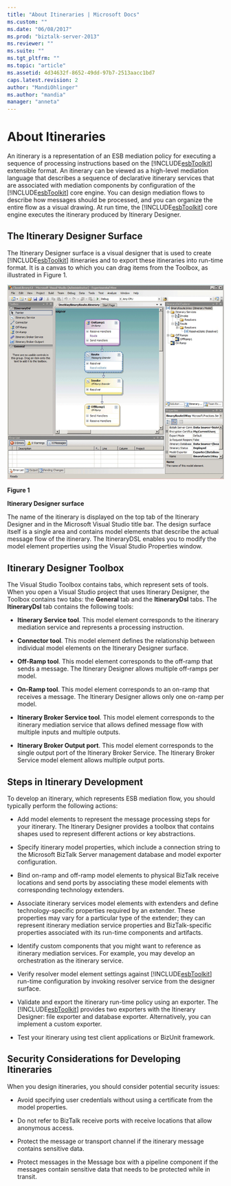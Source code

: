 ```yaml
---
title: "About Itineraries | Microsoft Docs"
ms.custom: ""
ms.date: "06/08/2017"
ms.prod: "biztalk-server-2013"
ms.reviewer: ""
ms.suite: ""
ms.tgt_pltfrm: ""
ms.topic: "article"
ms.assetid: 4d34632f-8652-49dd-97b7-2513aacc1bd7
caps.latest.revision: 2
author: "MandiOhlinger"
ms.author: "mandia"
manager: "anneta"
---
```

# About Itineraries
An itinerary is a representation of an ESB mediation policy for executing a sequence of processing instructions based on the [!INCLUDE[esbToolkit](../includes/esbtoolkit-md.md)] extensible format. An itinerary can be viewed as a high-level mediation language that describes a sequence of declarative itinerary services that are associated with mediation components by configuration of the [!INCLUDE[esbToolkit](../includes/esbtoolkit-md.md)] core engine. You can design mediation flows to describe how messages should be processed, and you can organize the entire flow as a visual drawing. At run time, the [!INCLUDE[esbToolkit](../includes/esbtoolkit-md.md)] core engine executes the itinerary produced by Itinerary Designer.  
  
## The Itinerary Designer Surface  
 The Itinerary Designer surface is a visual designer that is used to create [!INCLUDE[esbToolkit](../includes/esbtoolkit-md.md)] itineraries and to export these itineraries into run-time format. It is a canvas to which you can drag items from the Toolbox, as illustrated in Figure 1.  
  
 ![Itinerary Designer](../esb-toolkit/media/ch5-itinerarydesigner.gif "Ch5-ItineraryDesigner")  
  
 **Figure 1**  
  
 **Itinerary Designer surface**  
  
 The name of the itinerary is displayed on the top tab of the Itinerary Designer and in the Microsoft Visual Studio title bar. The design surface itself is a single area and contains model elements that describe the actual message flow of the itinerary. The ItineraryDSL enables you to modify the model element properties using the Visual Studio Properties window.  
  
## Itinerary Designer Toolbox  
 The Visual Studio Toolbox contains tabs, which represent sets of tools. When you open a Visual Studio project that uses Itinerary Designer, the Toolbox contains two tabs: the **General** tab and the **ItineraryDsl** tabs. The **ItineraryDsl** tab contains the following tools:  
  
-   **Itinerary Service tool**. This model element corresponds to the itinerary mediation service and represents a processing instruction.  
  
-   **Connector tool**. This model element defines the relationship between individual model elements on the Itinerary Designer surface.  
  
-   **Off-Ramp tool**. This model element corresponds to the off-ramp that sends a message. The Itinerary Designer allows multiple off-ramps per model.  
  
-   **On-Ramp tool**. This model element corresponds to an on-ramp that receives a message. The Itinerary Designer allows only one on-ramp per model.  
  
-   **Itinerary Broker Service tool**. This model element corresponds to the itinerary mediation service that allows defined message flow with multiple inputs and multiple outputs.  
  
-   **Itinerary Broker Output port**. This model element corresponds to the single output port of the Itinerary Broker Service. The Itinerary Broker Service model element allows multiple output ports.  
  
## Steps in Itinerary Development  
 To develop an itinerary, which represents ESB mediation flow, you should typically perform the following actions:  
  
-   Add model elements to represent the message processing steps for your itinerary. The Itinerary Designer provides a toolbox that contains shapes used to represent different actions or key abstractions.  
  
-   Specify itinerary model properties, which include a connection string to the Microsoft BizTalk Server management database and model exporter configuration.  
  
-   Bind on-ramp and off-ramp model elements to physical BizTalk receive locations and send ports by associating these model elements with corresponding technology extenders.  
  
-   Associate itinerary services model elements with extenders and define technology-specific properties required by an extender. These properties may vary for a particular type of the extender; they can represent itinerary mediation service properties and BizTalk-specific properties associated with its run-time components and artifacts.  
  
-   Identify custom components that you might want to reference as itinerary mediation services. For example, you may develop an orchestration as the itinerary service.  
  
-   Verify resolver model element settings against [!INCLUDE[esbToolkit](../includes/esbtoolkit-md.md)] run-time configuration by invoking resolver service from the designer surface.  
  
-   Validate and export the itinerary run-time policy using an exporter. The [!INCLUDE[esbToolkit](../includes/esbtoolkit-md.md)] provides two exporters with the Itinerary Designer: file exporter and database exporter. Alternatively, you can implement a custom exporter.  
  
-   Test your itinerary using test client applications or BizUnit framework.  
  
## Security Considerations for Developing Itineraries  
 When you design itineraries, you should consider potential security issues:  
  
-   Avoid specifying user credentials without using a certificate from the model properties.  
  
-   Do not refer to BizTalk receive ports with receive locations that allow anonymous access.  
  
-   Protect the message or transport channel if the itinerary message contains sensitive data.  
  
-   Protect messages in the Message box with a pipeline component if the messages contain sensitive data that needs to be protected while in transit.
